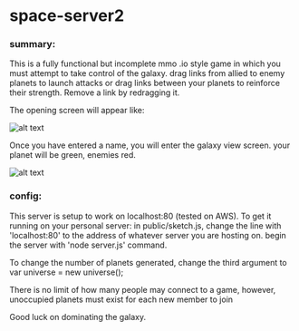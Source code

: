 # space-server2
### summary:
This is a fully functional but incomplete mmo .io style game in which you must attempt to take control of the galaxy.
drag links from allied to enemy planets to launch attacks or drag links between your planets to reinforce their strength.
Remove a link by redragging it.

The opening screen will appear like:

![alt text](https://github.com/joshp-f/space-server2/blob/master/readme_img/open_screen.png "Title Screen")


Once you have entered a name, you will enter the galaxy view screen. your planet will be green, enemies red.

![alt text](https://github.com/joshp-f/space-server2/blob/master/readme_img/gameplay.png "Gameplay Screen")

### config:
This server is setup to work on localhost:80 (tested on AWS). 
To get it running on your personal server:
in public/sketch.js, change the line with 'localhost:80' to the address of whatever server you are hosting on.
begin the server with 'node server.js' command.

To change the number of planets generated, change the third argument to var universe = new universe();

There is no limit of how many people may connect to a game, however, unoccupied planets must exist for each new member to join

Good luck on dominating the galaxy.
